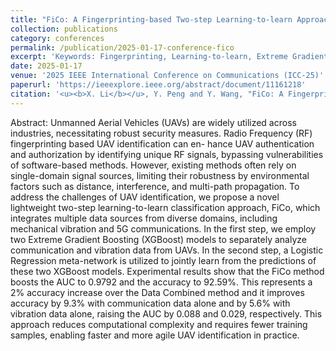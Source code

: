 ```yaml
---
title: "FiCo: A Fingerprinting-based Two-step Learning-to-learn Approach Combing Vibration and 5G Communication for UAV Classification"
collection: publications
category: conferences
permalink: /publication/2025-01-17-conference-fico
excerpt: 'Keywords: Fingerprinting, Learning-to-learn, Extreme Gradient Boosting, Logistic Regression, Meta-network'
date: 2025-01-17
venue: '2025 IEEE International Conference on Communications (ICC-25)'
paperurl: 'https://ieeexplore.ieee.org/abstract/document/11161218'
citation: '<u><b>X. Li</b></u>, Y. Peng and Y. Wang, "FiCo: A Fingerprinting-Based Two-Step Learning-to-Learn Approach Combing Vibration and 5G Communication for UAV Classification," ICC 2025 - IEEE International Conference on Communications, Montreal, QC, Canada, 2025, pp. 3363-3369, doi: 10.1109/ICC52391.2025.11161218.'
---
```


Abstract: Unmanned Aerial Vehicles (UAVs) are widely utilized
across industries, necessitating robust security measures. Radio
Frequency (RF) fingerprinting based UAV identification can en-
hance UAV authentication and authorization by identifying unique
RF signals, bypassing vulnerabilities of software-based methods.
However, existing methods often rely on single-domain signal
sources, limiting their robustness by environmental factors such as
distance, interference, and multi-path propagation. To address the
challenges of UAV identification, we propose a novel lightweight
two-step learning-to-learn classification approach, FiCo, which
integrates multiple data sources from diverse domains, including
mechanical vibration and 5G communications. In the first step,
we employ two Extreme Gradient Boosting (XGBoost) models to
separately analyze communication and vibration data from UAVs.
In the second step, a Logistic Regression meta-network is utilized
to jointly learn from the predictions of these two XGBoost models.
Experimental results show that the FiCo method boosts the AUC
to 0.9792 and the accuracy to 92.59%. This represents a 2%
accuracy increase over the Data Combined method and it improves
accuracy by 9.3% with communication data alone and by 5.6%
with vibration data alone, raising the AUC by 0.088 and 0.029,
respectively. This approach reduces computational complexity and
requires fewer training samples, enabling faster and more agile
UAV identification in practice.
